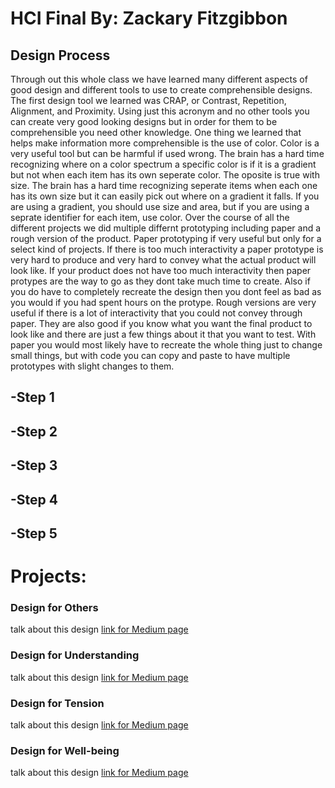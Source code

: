 # HCI Final By: Zackary Fitzgibbon
    

## Design Process
Through out this whole class we have learned many different aspects of good design and different tools to use to create comprehensible designs. The first design tool we learned was CRAP, or Contrast, Repetition, Alignment, and Proximity. Using just this acronym and no other tools you can create very good looking designs but in order for them to be comprehensible you need other knowledge. One thing we learned that helps make information more comprehensible is the use of color. Color is a very useful tool but can be harmful if used wrong. The brain has a hard time recognizing where on a color spectrum a specific color is if it is a gradient but not when each item has its own seperate color. The oposite is true with size. The brain has a hard time recognizing seperate items when each one has its own size but it can easily pick out where on a gradient it falls. If you are using a gradient, you should use size and area, but if you are using a seprate identifier for each item, use color. Over the course of all the different projects we did multiple differnt prototyping including paper and a rough version of the product. Paper prototyping if very useful but only for a select kind of projects. If there is too much interactivity a paper prototype is very hard to produce and very hard to convey what the actual product will look like. If your product does not have too much interactivity then paper protypes are the way to go as they dont take much time to create. Also if you do have to completely recreate the design then you dont feel as bad as you would if you had spent hours on the protype. Rough versions are very useful if there is a lot of interactivity that you could not convey through paper. They are also good if you know what you want the final product to look like and there are just a few things about it that you want to test. With paper you would most likely have to recreate the whole thing just to change small things, but with code you can copy and paste to have multiple prototypes with slight changes to them. 
## -Step 1

## -Step 2

## -Step 3

## -Step 4

## -Step 5

# Projects:    
### Design for Others
talk about this design
[link for Medium page](https://medium.com/@zack7699/technocopia-redesigned-by-jeremy-hoffman-myles-spencer-and-zackary-fitzgibbon-ee551ce40955)
### Design for Understanding
talk about this design
[link for Medium page](https://medium.com/@zack7699/design-for-understanding-by-zackary-fitzgibbon-ad8d6d69a84)
### Design for Tension
talk about this design
[link for Medium page](https://medium.com/@zack7699/design-for-tension-by-zackary-fitzgibbon-6ef2e4350290)
### Design for Well-being
talk about this design
[link for Medium page](https://medium.com/@zack7699/design-for-well-being-by-zackary-fitzgibbon-d2269bcb5311)
